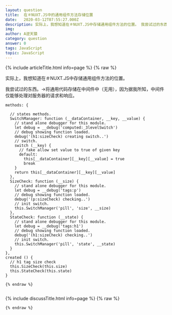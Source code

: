 ```yaml
---
layout: question
title:  在＃NUXT.JS中的通用组件方法存储位置
date:   2020-03-12T07:55:27.000Z
description: 实际上，我想知道在＃NUXT.JS中存储通用组件方法的位置。 我尝试过的东西。->将通用代码存储在中间件中（无用），因为据我所知，中间件仅能够处理对服...
img: 
author: A逆天猿
category: question
answer: 0
tags: JavaScript
topic: JavaScript
---
```

<div class="article-root">
  <div class="article">
    {% include articleTitle.html info=page %}
    {% raw %}
    <div class="article-content"><p><font style="vertical-align: inherit;"><font style="vertical-align: inherit;">实际上，我想知道在＃NUXT.JS中存储通用组件方法的位置。 </font></font></p>

<p><font style="vertical-align: inherit;"><font style="vertical-align: inherit;">我尝试过的东西。</font><font style="vertical-align: inherit;">-&gt;将通用代码存储在中间件中（无用），因为据我所知，中间件仅能够处理对服务器的请求和响应。</font></font></p>

<pre><code>methods: {<font></font>
<font></font>
  // states methods.<font></font>
  SwitchManager: function (__dataContainer, __key, __value) {<font></font>
    // stand alone debugger for this module.<font></font>
    let debug = __debug('computed:_3levelSwitch')<font></font>
    // debug showing function loaded.<font></font>
    debug('(h1:sizeCheck) creating switch..')<font></font>
    // switch.<font></font>
    switch (__key) {<font></font>
      // fake allow set value to true of given key<font></font>
      default:<font></font>
        this[__dataContainer][__key][__value] = true<font></font>
        break<font></font>
    }<font></font>
    return this[__dataContainer][__key][__value]<font></font>
  },<font></font>
  SizeCheck: function (__size) {<font></font>
    // stand alone debugger for this module.<font></font>
    let debug = __debug('tags:p')<font></font>
    // debug showing function loaded.<font></font>
    debug('(p:sizeCheck) checking..')<font></font>
    // init switch.<font></font>
    this.SwitchManager('pill', 'size', __size)<font></font>
  },<font></font>
  StateCheck: function (__state) {<font></font>
    // stand alone debugger for this module.<font></font>
    let debug = __debug('tags:h1')<font></font>
    // debug showing function loaded.<font></font>
    debug('(h1:sizeCheck) checking..')<font></font>
    // init switch.<font></font>
    this.SwitchManager('pill', 'state', __state)<font></font>
  }<font></font>
},<font></font>
created () {<font></font>
  // h1 tag size check<font></font>
  this.SizeCheck(this.size)<font></font>
  this.StateCheck(this.state)<font></font>
}<font></font>
</code></pre></div>
    {% endraw %}
  </div>
  <p style="height: 0;width:0;overflow: hidden;"> 第1098篇《在＃NUXT.JS中的通用组件方法存储位置》来自Winter(https://github.com/aiyld/aiyld.github.io)的站点</p>
  <div class="discuss-wrapper">
    {% include discussTitle.html info=page %}
    {% raw %}
    
    {% endraw %}
  </div>
<div>
